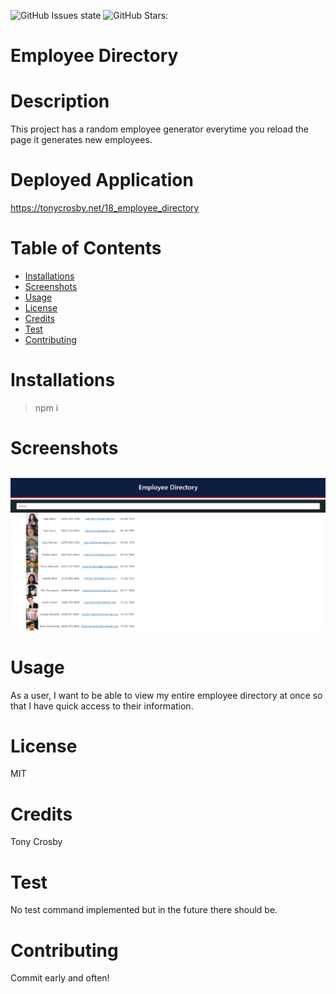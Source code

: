 ![GitHub Issues state](https://img.shields.io/github/issues/tonycrosby-tech/18_employee_directory)
![GitHub Stars:](https://img.shields.io/github/stars/tonycrosby-tech/18_employee_directory)
# Employee Directory
# Description
This project has a random employee generator everytime you reload the page it generates new employees.
# Deployed Application
https://tonycrosby.net/18_employee_directory
# Table of Contents
* [Installations](#Installations)
* [Screenshots](#Screenshots)
* [Usage](#Usage)
* [License](#License)
* [Credits](#Credits)
* [Test](#Test)
* [Contributing](#Contributing)
# Installations
> npm i
# Screenshots 
![HW](./public/images/employeedirectory.JPG)

# Usage
As a user, I want to be able to view my entire employee directory at once so that I have quick access to their information.
# License
MIT
# Credits
Tony Crosby
# Test
No test command implemented but in the future there should be.
# Contributing
Commit early and often!